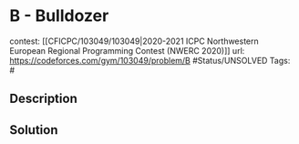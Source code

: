 # B - Bulldozer

contest: [[CFICPC/103049/103049|2020-2021 ICPC Northwestern European Regional Programming Contest (NWERC 2020)]]
url: https://codeforces.com/gym/103049/problem/B
#Status/UNSOLVED
Tags: #

## Description

## Solution

